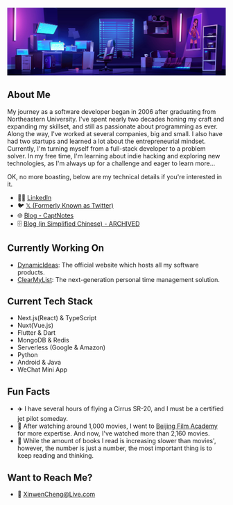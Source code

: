 [<img src="./banner.jpg" alt="# 👋 Hi there! I'm Michael Cheng" title="# 👋 Hi there! I'm Michael Cheng"/>](https://twitter.com/captnotes)

## About Me

My journey as a software developer began in 2006 after graduating from Northeastern University. I've spent nearly two decades honing my craft and expanding my skillset, and still as passionate about programming as ever. Along the way, I've worked at several companies, big and small. I also have had two startups and learned a lot about the entrepreneurial mindset. Currently, I'm turning myself from a full-stack developer to a problem solver. In my free time, I'm learning about indie hacking and exploring new technologies, as I'm always up for a challenge and eager to learn more...

OK, no more boasting, below are my technical details if you're interested in it.

- :technologist: [LinkedIn](https://www.linkedin.com/in/xinwencheng)
- :bird: [𝕏 (Formerly Known as Twitter)](https://twitter.com/captnotes)
- :globe_with_meridians: [Blog - CaptNotes](https://captnotes.medium.com)
- :file_cabinet: [Blog (in Simplified Chinese) - ARCHIVED](https://captnotes.github.io)

## Currently Working On

- [DynamicIdeas](https://dynamicideas.ai): The official website which hosts all my software products.
- [ClearMyList](https://clearmylist.io): The next-generation personal time management solution.

## Current Tech Stack

- Next.js(React) & TypeScript
- Nuxt(Vue.js)
- Flutter & Dart
- MongoDB & Redis
- Serverless (Google & Amazon)
- Python
- Android & Java
- WeChat Mini App

## Fun Facts

- :airplane: I have several hours of flying a Cirrus SR-20, and I must be a certified jet pilot someday.
- :movie_camera: After watching around 1,000 movies, I went to [Beijing Film Academy](https://eng.bfa.edu.cn) for more expertise. And now, I've watched more than 2,160 movies.
- :open_book: While the amount of books I read is increasing slower than movies', however, the number is just a number, the most important thing is to keep reading and thinking.

## Want to Reach Me?

- :email: [XinwenCheng@Live.com](mailto:XinwenCheng@Live.com?subject=Greeting%20from%20a%20GitHub%20user)
